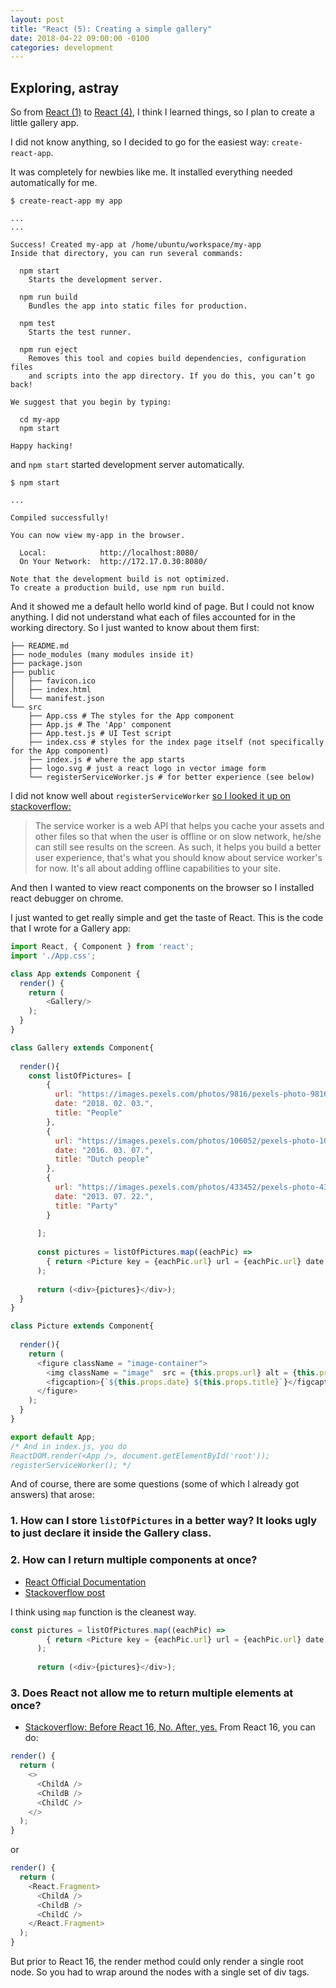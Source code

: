 ```yaml
---
layout: post
title: "React (5): Creating a simple gallery"
date: 2018-04-22 09:00:00 -0100
categories: development
---
```

## Exploring, astray

So from [React (1)](https://9oelm.github.io/development/2018/03/21/React-(1).html) to [React (4)](https://9oelm.github.io/development/2018/04/05/React-(4).html), I think I learned things, so I plan to create a little gallery app.

I did not know anything, so I decided to go for the easiest way: `create-react-app`.

It was completely for newbies like me. It installed everything needed automatically for me.

```
$ create-react-app my app

...
...

Success! Created my-app at /home/ubuntu/workspace/my-app
Inside that directory, you can run several commands:

  npm start
    Starts the development server.

  npm run build
    Bundles the app into static files for production.

  npm test
    Starts the test runner.

  npm run eject
    Removes this tool and copies build dependencies, configuration files
    and scripts into the app directory. If you do this, you can’t go back!

We suggest that you begin by typing:

  cd my-app
  npm start

Happy hacking!
```

and `npm start` started development server automatically.
```
$ npm start

...

Compiled successfully!

You can now view my-app in the browser.

  Local:            http://localhost:8080/
  On Your Network:  http://172.17.0.30:8080/

Note that the development build is not optimized.
To create a production build, use npm run build.
```

And it showed me a default hello world kind of page. 
But I could not know anything. I did not understand what each of files accounted for in the working directory. So I just wanted to know about them first:

```
├── README.md
├── node_modules (many modules inside it)
├── package.json
├── public
│   ├── favicon.ico
│   ├── index.html
│   └── manifest.json
└── src
    ├── App.css # The styles for the App component
    ├── App.js # The 'App' component
    ├── App.test.js # UI Test script
    ├── index.css # styles for the index page itself (not specifically for the App component)
    ├── index.js # where the app starts
    ├── logo.svg # just a react logo in vector image form
    └── registerServiceWorker.js # for better experience (see below)
```
I did not know well about `registerServiceWorker` [so I looked it up on stackoverflow:](https://stackoverflow.com/questions/47953732/what-does-registerserviceworker-do-in-react-js) 

> The service worker is a web API that helps you cache your assets and other files so that when the user is offline or on slow network, he/she can still see results on the screen. As such, it helps you build a better user experience, that's what you should know about service worker's for now. It's all about adding offline capabilities to your site.

And then I wanted to view react components on the browser so I installed react debugger on chrome.

I just wanted to get really simple and get the taste of React. This is the code that I wrote for a Gallery app:

```javascript
import React, { Component } from 'react';
import './App.css';

class App extends Component {
  render() {
    return (
        <Gallery/>
    );
  }
}

class Gallery extends Component{
  
  render(){
    const listOfPictures= [
        {
          url: "https://images.pexels.com/photos/9816/pexels-photo-9816.jpeg",
          date: "2018. 02. 03.",
          title: "People"
        },
        {
          url: "https://images.pexels.com/photos/106052/pexels-photo-106052.jpeg",
          date: "2016. 03. 07.",
          title: "Dutch people"
        },
        {
          url: "https://images.pexels.com/photos/433452/pexels-photo-433452.jpeg",
          date: "2013. 07. 22.",
          title: "Party"
        }
        
      ];
        
      const pictures = listOfPictures.map((eachPic) =>
        { return <Picture key = {eachPic.url} url = {eachPic.url} date = {eachPic.date} title = {eachPic.title}/> }
      );
      
      return (<div>{pictures}</div>);
  }
}

class Picture extends Component{
  
  render(){
    return (
      <figure className = "image-container">
        <img className = "image"  src = {this.props.url} alt = {this.props.title}/>
        <figcaption>{`${this.props.date} ${this.props.title}`}</figcaption>
      </figure>
    );
  }
}

export default App; 
/* And in index.js, you do 
ReactDOM.render(<App />, document.getElementById('root'));
registerServiceWorker(); */
```

And of course, there are some questions (some of which I already got answers) that arose:

### 1. How can I store `listOfPictures` in a better way? It looks ugly to just declare it inside the Gallery class. 


### 2. How can I return multiple components at once?
* [React Official Documentation](https://reactjs.org/docs/lists-and-keys.html)
* [Stackoverflow post](https://stackoverflow.com/questions/32157286/rendering-react-components-from-array-of-objects)

I think using `map` function is the cleanest way. 
```javascript
const pictures = listOfPictures.map((eachPic) =>
        { return <Picture key = {eachPic.url} url = {eachPic.url} date = {eachPic.date} title = {eachPic.title}/> }
      );
      
      return (<div>{pictures}</div>);
```


### 3. Does React not allow me to return multiple elements at once?
* [Stackoverflow: Before React 16, No. After, yes.](https://stackoverflow.com/questions/34893506/return-multiple-elements-inside-react-render)
From React 16, you can do:
```javascript
render() {
  return (
    <>
      <ChildA />
      <ChildB />
      <ChildC />
    </>
  );
}
```
or
```javascript
render() {
  return (
    <React.Fragment>
      <ChildA />
      <ChildB />
      <ChildC />
    </React.Fragment>
  );
}
```
But prior to React 16, the render method could only render a single root node. So you had to wrap around the nodes with a single set of div tags. 

